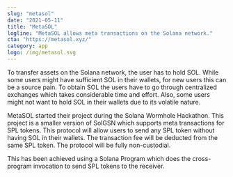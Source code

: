 ```yaml
---
slug: "metasol"
date: "2021-05-11"
title: "MetaSOL"
logline: "MetaSOL allows meta transactions on the Solana network."
cta: "https://metasol.xyz/"
category: app
logo: /img/metasol.svg
---
```


To transfer assets on the Solana network, the user has to hold SOL. While some users might have sufficient SOL in their wallets, for new users this can be a source pain. To obtain SOL the users have to go through centralized exchanges which takes considerable time and effort. Also, some users might not want to hold SOL in their wallets due to its volatile nature.

MetaSOL started their project during the Solana Wormhole Hackathon. This project is a smaller version of SolGSN which supports meta transactions for SPL tokens. This protocol will allow users to send any SPL token without having SOL in their wallets. The transaction fee will be deducted from the same SPL token. The protocol will be fully non-custodial.

This has been achieved using a Solana Program which does the cross-program invocation to send SPL tokens to the receiver.

